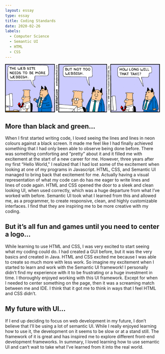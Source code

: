 ```yaml
---
layout: essay
type: essay
title: Coding Standards
date: 2020-02-26
labels:
  - Computer Science
  - Semantic UI
  - HTML
  - CSS
---
```


<img class="ui large right spaced image" src="../images/webbish-web-design-comic.gif">

## More than black and green…

When I first started writing code, I loved seeing the lines and lines in neon colours against a black screen. It made me feel like I had finally achieved something that I had only been able to observe being done before. There was something comforting and “pretty” about it and it filled me with excitement at the start of a new career for me. However, three years after my first “Hello World," I realized that I had lost some of the excitement when looking at one of my programs in Javascript. HTML, CSS, and Semantic UI managed to bring back that excitement for me. Actually having a visual representation of what my code can do has me eager to write lines and lines of code again. HTML and CSS opened the door to a sleek and clean looking UI, when used correctly, which was a huge departure from what I’ve worked with before. Semantic UI took what I learned from this and allowed me, as a programmer, to create responsive, clean, and highly customizable interfaces. I find that they are inspiring me to be more creative with my coding.  

## But it’s all fun and games until you need to center a logo... 

While learning to use HTML and CSS, I was very excited to start seeing what my coding could do. I had created a GUI before, but it was the very basics and created in Java. HTML and CSS excited me because I was able to create so much more with less work. So imagine my excitement when I started to learn and work with the Semantic UI framework! I personally didn’t find my experience with it to be frustrating or a huge investment in time. I thoroughly enjoyed working with this UI framework. Except for when I needed to center something on the page, then it was a screaming match between me and IDE. I think that it got me to think in ways that I feel HTML and CSS didn’t. 

## My future with UI...

If I end up deciding to focus on web development in my future, I don’t believe that I’ll be using a lot of semantic UI. While I really enjoyed learning how to use it, the development on it seems to be slow or at a stand still. The framework of it is great and has inspired me to explore different front-end development frameworks. In summary, I loved learning how to use semantic UI and can’t wait to take what I’ve learned from it into the real world. 
